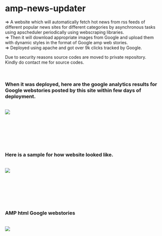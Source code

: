 # amp-news-updater
=> A website which will automatically fetch hot news from rss feeds of different popular news sites for different categories by asynchronous tasks using apscheduler periodically using webscraping libraries. </br>
=> Then it will download appropriate images from Google and upload them with dynamic styles in the format of Google amp web stories. </br>
=> Deployed using apache and got over 9k clicks tracked by Google.


Due to security reasons source codes are moved to private repository. Kindly do contact me for source codes.
</hr></br>
<h3>When it was deployed, here are the google analytics results for Google webstories posted by this site within few days of deployment.</h3>
</br> 
<img src="https://user-images.githubusercontent.com/84411432/204052175-0d30d419-8b97-4944-9026-7be66474218b.jpg" style=" margin-bottom:100px">
</br>

<h3>Here is a sample for how website looked like.</h3>
</br> 
<img src="https://user-images.githubusercontent.com/84411432/204052187-7678dc1f-37bc-4d38-885a-f18833715d8a.png" style=" margin-bottom:100px">
</br>

<h3>AMP html Google webstories</h3>
</br> 
<img src="https://user-images.githubusercontent.com/84411432/204052195-a3556b20-cceb-4d44-8a07-ca70cf323c14.png" style=" margin-bottom:100px">
</br>


